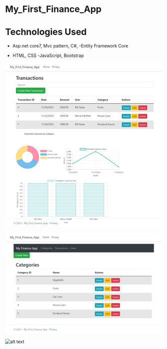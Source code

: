 # My_First_Finance_App

<h1> Technologies Used</h1>

- Asp.net core7, Mvc pattern, C#, 
-Entity Framework Core

- HTML, CSS
-JavaScript, Bootstrap


![alt text](https://github.com/EaindrayFromEarth/My_First_Finance_App/blob/master/Web%20capture_19-11-2023_685_localhost.jpeg?raw=true)

![alt text](https://github.com/EaindrayFromEarth/My_First_Finance_App/blob/master/Web%20capture_19-11-2023_61020_localhost.jpeg?raw=true)

![alt text](https://github.com/[EaindrayFromEarth]/[My_First_Finance_App]/blob/[Img]/demo3.jpg?raw=true)
